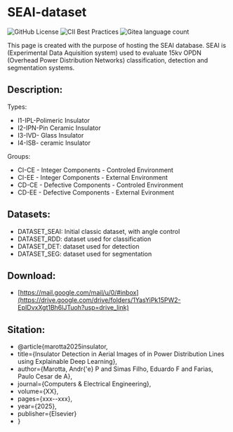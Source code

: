 # SEAI-dataset
![GitHub License](https://img.shields.io/github/license/andremarotta/seai-dataset)
![CII Best Practices](https://img.shields.io/cii/percentage/SEAI)
![Gitea language count](https://img.shields.io/gitea/languages/count/andremarotta/seai-dataset)

This page is created with the purpose of hosting the SEAI database.
SEAI is (Experimental Data Aquisition system) used to evaluate 15kv OPDN (Overhead Power Distribution Networks) classification, detection and segmentation systems.  

## Description:

Types:
* I1-IPL-Polimeric Insulator
* I2-IPN-Pin Ceramic Insulator
* I3-IVD- Glass Insulator
* I4-ISB- ceramic Insulator

Groups:
* CI-CE - Integer Components - Controled Environment
* CI-EE - Integer Components - External Environment
* CD-CE - Defective Components - Controled Environment
* CD-EE - Defective Components - External Evironment

## Datasets:
* DATASET_SEAI: Initial classic dataset, with angle control 
* DATASET_RDD: dataset used for classification 
* DATASET_DET: dataset used for detection
* DATASET_SEG: dataset used for segmentation

##  Download:
* [https://mail.google.com/mail/u/0/#inbox](https://drive.google.com/drive/folders/1YasYiPk15PW2-EpIDvxXgt1Bh6lJTuoh?usp=drive_link)

##  Sitation:
* @article{marotta2025insulator,
* title={Insulator Detection in Aerial Images of in Power Distribution Lines using Explainable Deep Learning},
* author={Marotta, Andr{\'e} P and Simas Filho, Eduardo F and Farias, Paulo Cesar de A},
* journal={Computers \& Electrical Engineering},
* volume={XX},
* pages={xxx--xxx},
* year={2025},
* publisher={Elsevier}
* }



